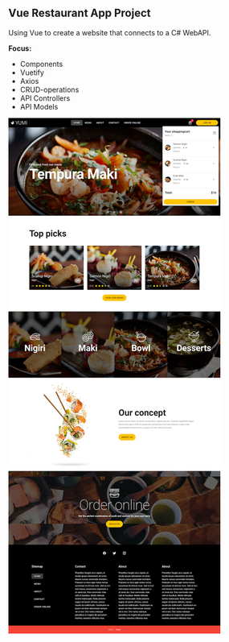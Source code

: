 ## Vue Restaurant App Project

Using Vue to create a website that connects to a C# WebAPI.

**Focus:**
* Components
* Vuetify
* Axios
* CRUD-operations
* API Controllers
* API Models

![alt text](https://github.com/eirikandreas/vue-restaurant-app/blob/master/screenshot.png)

